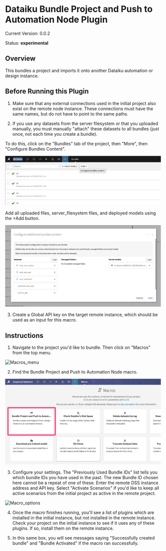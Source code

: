 # Dataiku Bundle Project and Push to Automation Node Plugin

Current Version: 0.0.2

Status:  **experimental**  

## Overview

This bundles a project and imports it onto another Dataiku automation or design instance.

## Before Running this Plugin

1. Make sure that any external connections used in the initial project also exist on the remote node instance. These connections must have the same names, but do not have to point to the same paths.

2. If you use any datasets from the server filesystem or that you uploaded manually, you must manually "attach" these datasets to all bundles (just once, not each time you create a bundle).

To do this, click on the "Bundles" tab of the project, then "More", then "Configure Bundles Content".

![Configure_bundles_content](doc/Configure_bundles_content.png)

Add all uploaded files, server_filesystem files, and deployed models using the +Add button.

![Add_objects_to_bundle](doc/Add_objects_to_bundle.png)

3. Create a Global API key on the target remote instance, which should be used as an input for this macro.

## Instructions

1. Navigate to the project you'd like to bundle. Then click on "Macros" from the top menu.

![Macros_menu](doc/Macros_menu)

2. Find the Bundle Project and Push to Automation Node macro.

![Macro_choice](doc/Macro_choice.png)

3. Configure your settings. The "Previously Used Bundle IDs" list tells you which bundle IDs you have used in the past. The new Bundle ID chosen here cannot be a repeat of one of these. Enter the remote DSS instance address and API key. Select "Activate Scenarios" if you'd like to keep all active scenarios from the initial project as active in the remote project.

![Macro_options](doc/Macro_options)

4. Once the macro finishes running, you'll see a list of plugins which are installed in the initial instance, but not installed in the remote instance. Check your project on the initial instance to see if it uses any of these plugins. If so, install them on the remote instance.

5. In this same box, you will see messages saying "Successfully created bundle" and "Bundle Activated" if the macro ran successfully.
